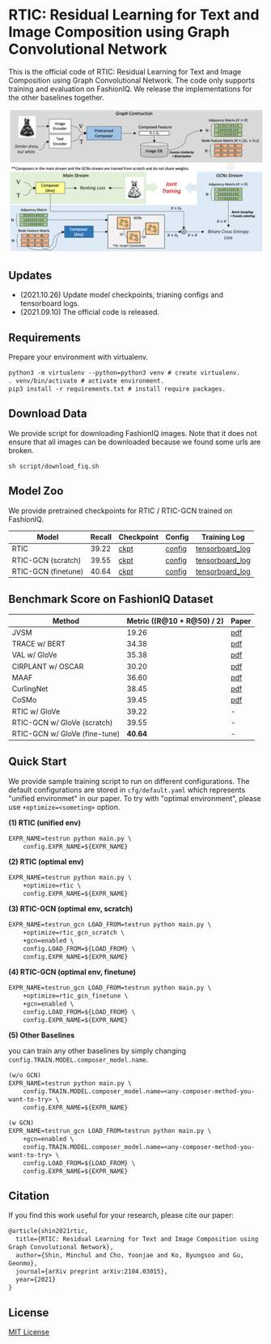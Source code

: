 # RTIC: Residual Learning for Text and Image Composition using Graph Convolutional Network
This is the official code of RTIC: Residual Learning for Text and Image Composition using Graph Convolutional Network. The code only supports training and evaluation on FashionIQ. We release the implementations for the other baselines together.

![banner](img/banner.png)

## Updates
+ (2021.10.26) Update model checkpoints, trianing configs and tensorboard logs.
+ (2021.09.10) The official code is released.

## Requirements
Prepare your environment with virtualenv.
~~~
python3 -m virtualenv --python=python3 venv # create virtualenv.
. venv/bin/activate # activate environment.
pip3 install -r requirements.txt # install require packages.
~~~

## Download Data
We provide script for downloading FashionIQ images.
Note that it does not ensure that all images can be downloaded because we found some urls are broken.

~~~
sh script/download_fiq.sh
~~~

## Model Zoo
We provide pretrained checkpoints for RTIC / RTIC-GCN trained on FashionIQ.

Model | Recall | Checkpoint | Config | Training Log
-- | -- | -- | -- | --
RTIC | 39.22 | [ckpt](https://drive.google.com/file/d/13uvcT70Ak5jqiGzQMwLp86ddaxJpb63l/view?usp=sharing) | [config](https://drive.google.com/file/d/13AF82USF8COg7QcaoRqJ2Ph4lsK9Qohg/view?usp=sharing) | [tensorboard_log](https://drive.google.com/file/d/17Yd5J3sX4ppszxu53UxIQt5uNbeO8cNO/view?usp=sharing)
RTIC-GCN (scratch) | 39.55 | [ckpt](https://drive.google.com/file/d/1yCkcvbMteYTyQjYBL_n8ZjDpaPBmimOM/view?usp=sharing) | [config](https://drive.google.com/file/d/1MOaRoU-C29GkmStd6KI_CoYbSFakGgQn/view?usp=sharing) | [tensorboard_log](https://drive.google.com/file/d/1xZz1vXIMH7NHdrjLwsTOeAb0hQ9ki3ql/view?usp=sharing)
RTIC-GCN (finetune) | 40.64 | [ckpt](https://drive.google.com/file/d/1mIPYRXdTPfKjJyXIXrN7hFCRJy7APMGY/view?usp=sharing) | [config](https://drive.google.com/file/d/1daSTDbvf81cHFlU2j97rQ4_znXpGUjWU/view?usp=sharing) | [tensorboard_log](https://drive.google.com/file/d/1IyH4xso1hlvOfxi8mkTF5mrvkolvO02L/view?usp=sharing)

## Benchmark Score on FashionIQ Dataset

| Method                        | Metric ((R@10 + R@50) / 2) | Paper                                                                                                                                                                                                                                                                              |
|-------------------------------|----------------------------|------------------------------------------------------------------------------------------------------------------------------------------------------------------------------------------------------------------------------------------------------------------------------------|
| JVSM                          | 19.26                      | [pdf](https://www.researchgate.net/profile/Yanbei-Chen/publication/346990321_Learning_Joint_Visual_Semantic_Matching_Embeddings_for_Language-Guided_Retrieval/links/608aed5b458515d315e69a7b/Learning-Joint-Visual-Semantic-Matching-Embeddings-for-Language-Guided-Retrieval.pdf) |
| TRACE w/ BERT                 | 34.38                      | [pdf](https://arxiv.org/pdf/2009.01485v1.pdf)                                                                                                                                                                                                                                      |
| VAL w/ GloVe                  | 35.38                      | [pdf](https://openaccess.thecvf.com/content_CVPR_2020/papers/Chen_Image_Search_With_Text_Feedback_by_Visiolinguistic_Attention_Learning_CVPR_2020_paper.pdf)                                                                                                                       |
| CIRPLANT w/ OSCAR             | 30.20                      | [pdf](https://openaccess.thecvf.com/content/ICCV2021/papers/Liu_Image_Retrieval_on_Real-Life_Images_With_Pre-Trained_Vision-and-Language_Models_ICCV_2021_paper.pdf)                                                                                                               |
| MAAF                          | 36.60                      | [pdf](https://arxiv.org/pdf/2007.00145.pdf)                                                                                                                                                                                                                                        |
| CurlingNet                    | 38.45                      | [pdf](https://arxiv.org/pdf/2003.12299.pdf)                                                                                                                                                                                                                                        |
| CoSMo                         | 39.45                      | [pdf](https://openaccess.thecvf.com/content/CVPR2021/papers/Lee_CoSMo_Content-Style_Modulation_for_Image_Retrieval_With_Text_Feedback_CVPR_2021_paper.pdf)                                                                                                                         |
| RTIC w/ GloVe                 | 39.22                      | -                                                                                                                                                                                                                                                                                  |
| RTIC-GCN w/ GloVe (scratch)   | 39.55                      | -                                                                                                                                                                                                                                                                                  |
| RTIC-GCN w/ GloVe (fine-tune) | **40.64**                      | -      



## Quick Start
We provide sample training script to run on different configurations.
The default configurations are stored in `cfg/default.yaml` which represents "unified environmet" in our paper.
To try with "optimal environment", please use `+optimize=<someting>` option.

**(1) RTIC (unified env)**

~~~
EXPR_NAME=testrun python main.py \
    config.EXPR_NAME=${EXPR_NAME}
~~~

**(2) RTIC (optimal env)**

~~~
EXPR_NAME=testrun python main.py \
    +optimize=rtic \
    config.EXPR_NAME=${EXPR_NAME}
~~~

**(3) RTIC-GCN (optimal env, scratch)**

~~~
EXPR_NAME=testrun_gcn LOAD_FROM=testrun python main.py \
    +optimize=rtic_gcn_scratch \
    +gcn=enabled \
    config.LOAD_FROM=${LOAD_FROM} \
    config.EXPR_NAME=${EXPR_NAME}
~~~

**(4) RTIC-GCN (optimal env, finetune)**

~~~
EXPR_NAME=testrun_gcn LOAD_FROM=testrun python main.py \
    +optimize=rtic_gcn_finetune \
    +gcn=enabled \
    config.LOAD_FROM=${LOAD_FROM} \
    config.EXPR_NAME=${EXPR_NAME}
~~~

**(5) Other Baselines**

you can train any other baselines by simply changing `config.TRAIN.MODEL.composer_model.name`.

~~~
(w/o GCN)
EXPR_NAME=testrun python main.py \
    config.TRAIN.MODEL.composer_model.name=<any-composer-method-you-want-to-try> \
    config.EXPR_NAME=${EXPR_NAME}
~~~

~~~
(w GCN)
EXPR_NAME=testrun_gcn LOAD_FROM=testrun python main.py \
    +gcn=enabled \
    config.TRAIN.MODEL.composer_model.name=<any-composer-method-you-want-to-try> \
    config.LOAD_FROM=${LOAD_FROM} \
    config.EXPR_NAME=${EXPR_NAME}
~~~

## Citation
If you find this work useful for your research, please cite our paper:

~~~
@article{shin2021rtic,
  title={RTIC: Residual Learning for Text and Image Composition using Graph Convolutional Network},
  author={Shin, Minchul and Cho, Yoonjae and Ko, Byungsoo and Gu, Geonmo},
  journal={arXiv preprint arXiv:2104.03015},
  year={2021}
}
~~~

## License
[MIT License](https://raw.githubusercontent.com/nashory/rtic-gcn-pytorch/main/LICENSE)

